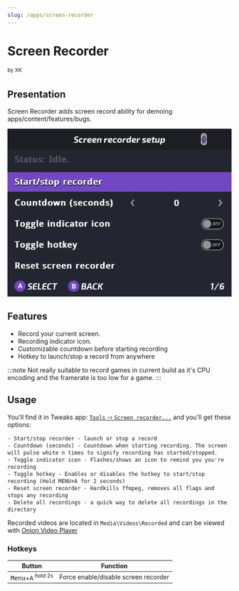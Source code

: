 ```yaml
---
slug: /apps/screen-recorder
---
```



# Screen Recorder
<sup>by XK</sup>




## Presentation

Screen Recorder adds screen record ability for demoing apps/content/features/bugs.


![](./assets/screen-recorder.webp)

## Features

- Record your current screen.
- Recording indicator icon.
- Customizable countdown before starting recording
- Hotkey to launch/stop a record from anywhere


:::note
Not really suitable to record games in current build as it's CPU encoding and the framerate is too low for a game.
:::


## Usage

You'll find it in Tweaks app: [`Tools` -› `Screen recorder...`](/docs/apps/tweaks#screen-recorder) and you'll get these options:

    - Start/stop recorder - launch or stop a record
    - Countdown (seconds) - Countdown when starting recording. The screen will pulse white n times to signify recording has started/stopped.
    - Toggle indicator icon - Flashes/shows an icon to remind you you're recording
    - Toggle hotkey - Enables or disables the hotkey to start/stop recording (Hold MENU+A for 2 seconds)
    - Reset screen recorder - Hardkills ffmpeg, removes all flags and stops any recording
    - Delete all recordings - a quick way to delete all recordings in the directory

Recorded videos are located in `Media\Videos\Recorded` and can be viewed with [Onion Video Player](video-player)

### Hotkeys

| Button          | Function                                 |
| --------------- | -----------------------------------      |
| <kbd>Menu</kbd>+<kbd>A</kbd> <sup>hold 2s</sup>   | Force enable/disable screen recorder |



